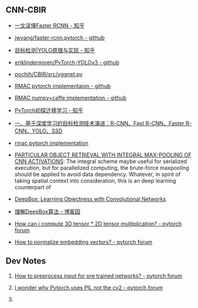 ## CNN-CBIR

* [一文读懂Faster RCNN - 知乎](https://zhuanlan.zhihu.com/p/31426458)

* [jwyang/faster-rcnn.pytorch - github](https://github.com/jwyang/faster-rcnn.pytorch/blob/master/lib/model/faster_rcnn/faster_rcnn.py)

* [目标检测|YOLO原理与实现 - 知乎](https://zhuanlan.zhihu.com/p/32525231)

* [eriklindernoren/PyTorch-YOLOv3 - github](https://github.com/eriklindernoren/PyTorch-YOLOv3/blob/master/models.py)

* [ pochih/CBIR/src/vggnet.py ](https://github.com/pochih/CBIR/blob/master/src/vggnet.py)

* [ RMAC pytorch implementaion - github](https://github.com/filipradenovic/cnnimageretrieval-pytorch/blob/c3405405e988ec214f4d5969a8f2d04a85a9869b/cirtorch/layers/functional.py#L26)

* [ RMAC numpy+caffe implementation - github](https://github.com/willard-yuan/cnn-cbir-benchmark/blob/81fd1eae2339e768cdc79e133929b3ed38b7ec49/rmac_retrieval/src/rmac.py#L69)

* [PyTorch初探迁移学习 - 知乎](https://zhuanlan.zhihu.com/p/30315331)

* [一、基于深度学习的目标检测技术演进：R-CNN、Fast R-CNN、Faster R-CNN、YOLO、SSD](https://zhuanlan.zhihu.com/p/113635317)

* [rmac pytorch implementation](https://github.com/filipradenovic/cnnimageretrieval-pytorch/blob/c3405405e988ec214f4d5969a8f2d04a85a9869b/cirtorch/layers/functional.py#L26)

* [PARTICULAR OBJECT RETRIEVAL WITH INTEGRAL MAX-POOLING OF CNN ACTIVATIONS](https://arxiv.org/pdf/1511.05879.pdf): The integral scheme maybe useful for serialized execution, but for parallelized computing, the brute-force maxpooling should be applied to avoid data dependency. Whatever, in spirit of taking spatial context into consideration, this is an deep learning counterpart of

* [DeepBox: Learning Objectness with Convolutional Networks](https://people.eecs.berkeley.edu/~wckuo/KuoICCV2015.pdf)

* [理解DeepBox算法 - 博客园](https://www.cnblogs.com/zjutzz/p/8232740.html)

* [How can i compute 3D tensor * 2D tensor multiplication? - pytorch forum](https://discuss.pytorch.org/t/how-can-i-compute-3d-tensor-2d-tensor-multiplication/639)

* [How to normalize embedding vectors? - pytorch forum](https://discuss.pytorch.org/t/how-to-normalize-embedding-vectors/1209)



## Dev Notes

1. [How to preprocess input for pre trained networks? - pytorch forum](https://discuss.pytorch.org/t/how-to-preprocess-input-for-pre-trained-networks/683/2)

2. [I wonder why Pytorch uses PIL not the cv2 - pytorch forum](https://discuss.pytorch.org/t/how-to-normalize-embedding-vectors/1209/3)

3.